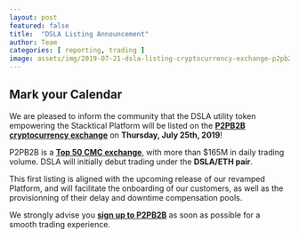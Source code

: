 ```yaml
---
layout: post
featured: false
title:  "DSLA Listing Announcement"
author: Team
categories: [ reporting, trading ]
image: assets/img/2019-07-21-dsla-listing-cryptocurrency-exchange-p2pb2b-july-25.jpg
---
```


## <i class="fas fa-calendar"></i> Mark your Calendar

We are pleased to inform the community that the DSLA utility token empowering the Stacktical Platform will be listed on the **[P2PB2B cryptocurrency exchange](https://p2pb2b.io)** on **Thursday, July 25th, 2019**!

P2PB2B is a **[Top 50 CMC exchange](https://coinmarketcap.com/rankings/exchanges/)**, with more than $165M in daily trading volume. DSLA will initially debut trading under the **DSLA/ETH pair**.

This first listing is aligned with the upcoming release of our revamped Platform, and will facilitate the onboarding of our customers, as well as the provisionning of their delay and downtime compensation pools.

We strongly advise you **[sign up to P2PB2B](https://p2pb2b.io)** as soon as possible for a smooth trading experience.


